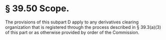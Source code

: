 # § 39.50   Scope.

The provisions of this subpart D apply to any derivatives clearing organization that is registered through the process described in § 39.3(a)(3) of this part or as otherwise provided by order of the Commission.






